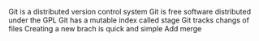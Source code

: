 Git is a distributed version control system
Git is free software distributed under the GPL
Git has a mutable index called stage
Git tracks changs of files
Creating a new brach is quick and simple
Add merge
